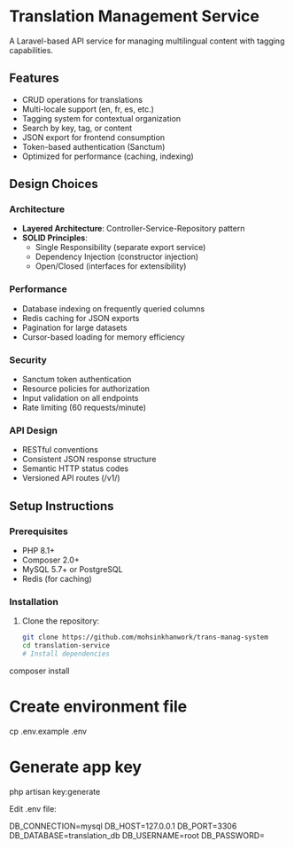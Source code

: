 # Translation Management Service

A Laravel-based API service for managing multilingual content with tagging capabilities.

## Features

- CRUD operations for translations
- Multi-locale support (en, fr, es, etc.)
- Tagging system for contextual organization
- Search by key, tag, or content
- JSON export for frontend consumption
- Token-based authentication (Sanctum)
- Optimized for performance (caching, indexing)

## Design Choices

### Architecture
- **Layered Architecture**: Controller-Service-Repository pattern
- **SOLID Principles**: 
  - Single Responsibility (separate export service)
  - Dependency Injection (constructor injection)
  - Open/Closed (interfaces for extensibility)

### Performance
- Database indexing on frequently queried columns
- Redis caching for JSON exports
- Pagination for large datasets
- Cursor-based loading for memory efficiency

### Security
- Sanctum token authentication
- Resource policies for authorization
- Input validation on all endpoints
- Rate limiting (60 requests/minute)

### API Design
- RESTful conventions
- Consistent JSON response structure
- Semantic HTTP status codes
- Versioned API routes (/v1/)

## Setup Instructions

### Prerequisites
- PHP 8.1+
- Composer 2.0+
- MySQL 5.7+ or PostgreSQL
- Redis (for caching)

### Installation
1. Clone the repository:
   ```bash
   git clone https://github.com/mohsinkhanwork/trans-manag-system 
   cd translation-service
   # Install dependencies
composer install

# Create environment file
cp .env.example .env

# Generate app key
php artisan key:generate

Edit .env file:

DB_CONNECTION=mysql
DB_HOST=127.0.0.1
DB_PORT=3306
DB_DATABASE=translation_db
DB_USERNAME=root
DB_PASSWORD=
